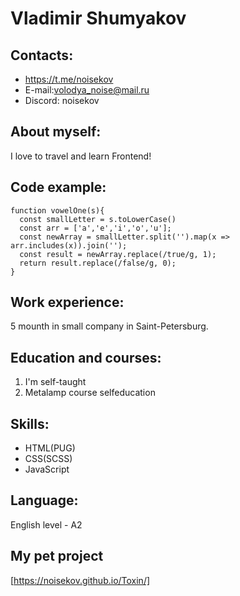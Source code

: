 # Vladimir Shumyakov
## Contacts:
* https://t.me/noisekov
* E-mail:volodya_noise@mail.ru
* Discord: noisekov
## About myself:
I love to travel and learn Frontend!
## Code example:
```
function vowelOne(s){
  const smallLetter = s.toLowerCase()
  const arr = ['a','e','i','o','u'];
  const newArray = smallLetter.split('').map(x => arr.includes(x)).join('');
  const result = newArray.replace(/true/g, 1);
  return result.replace(/false/g, 0);
}
```
## Work experience: 
5 mounth in small company in Saint-Petersburg.
## Education and courses:
1. I'm self-taught
2. Metalamp course selfeducation
## Skills:
* HTML(PUG)
* CSS(SCSS)
* JavaScript
## Language:
English level - A2
## My pet project
[https://noisekov.github.io/Toxin/]
